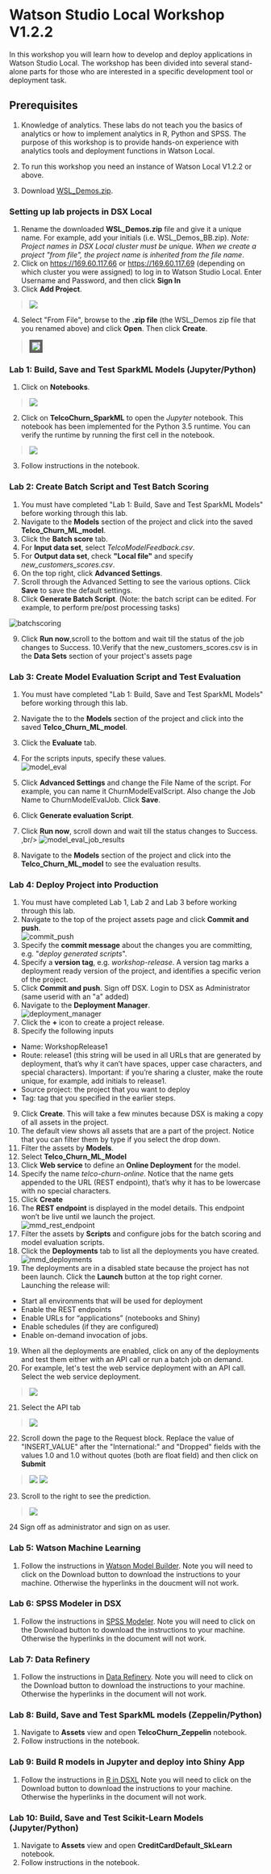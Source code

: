 # Watson Studio Local Workshop V1.2.2
In this workshop you will learn how to develop and deploy applications in Watson Studio Local. The workshop has been divided into several stand-alone parts for those who are interested in a specific development tool or deployment task.

## Prerequisites
1. Knowledge of analytics. These labs do not teach you the basics of analytics or how to implement analytics in R, Python and SPSS. The purpose of this workshop is to provide hands-on experience with analytics tools and deployment functions in Watson Local. 
2. To run this workshop you need an instance of Watson Local V1.2.2 or above. 

3. Download [WSL_Demos.zip](https://github.com/bleonardb3/WSL_12-11/blob/master/WSL_Projects/WSL_Demos.zip?raw=true).

### Setting up lab projects in DSX Local
1. Rename the downloaded **WSL_Demos.zip** file and give it a unique name.  For example, add your initials (i.e. WSL_Demos_BB.zip).    *Note: Project names in DSX Local cluster must be unique. When we create a project "from file", the project name is inherited from the file name*.
2. Click on https://169.60.117.66 or https://169.60.117.69 (depending on which cluster you were assigned) to log in to Watson Studio Local. Enter Username and Password, and then click **Sign In**
3. Click **Add Project**.
> <img src="https://github.com/bleonardb3/WSL_12-11/blob/master/images/AddProject.png"/>
4. Select "From File", browse to the **.zip file** (the WSL_Demos zip file that you renamed above) and click **Open**. Then click **Create**.
> <img src="https://github.com/bleonardb3/WSL_12-11/blob/master/images/CreateProjectFromFile.png" border="5"/>

### Lab 1: Build, Save and Test SparkML Models (Jupyter/Python)
1. Click on **Notebooks**. 
> <img src="https://github.com/bleonardb3/WSL_12-11/blob/master/images/Click%20on%20Notebooks.png"/>
2. Click on **TelcoChurn_SparkML** to open the *Jupyter* notebook. This notebook has been implemented for the Python 3.5 runtime. You can verify the runtime by running the first cell in the notebook. 
> <img src="https://github.com/bleonardb3/WSL_12-11/blob/master/images/ClickonTelcoSparkML.png"/>
3. Follow instructions in the notebook.

### Lab 2: Create Batch Script and Test Batch Scoring
1. You must have completed "Lab 1: Build, Save and Test SparkML Models" before working through this lab.
2. Navigate to the **Models** section of the project and click into the saved **Telco_Churn_ML_model**.
3. Click the **Batch score** tab.
4. For **Input data set**, select *TelcoModelFeedback.csv*.
5. For **Output data set**, check **"Local file"** and specify *new_customers_scores.csv*.
6. On the top right, click **Advanced Settings**.
7. Scroll through the Advanced Setting to see the various options.  Click **Save** to save the default settings.
8. Click **Generate Batch Script**.  (Note: the batch script can be edited. For example, to perform pre/post processing tasks)

![batchscoring](https://github.com/bleonardb3/DSX_Local_Workshop_V12/blob/master/img/batch_scoring.png?raw=true)

9. Click **Run now**,scroll to the bottom and wait till the status of the job changes to Success.
10.Verify that the new_customers_scores.csv is in the **Data Sets** section of your project's assets page  

### Lab 3: Create Model Evaluation Script and Test Evaluation
1. You must have completed "Lab 1: Build, Save and Test SparkML Models" before working through this lab.
2. Navigate the to the **Models** section of the project and click into the saved **Telco_Churn_ML_model**.
3. Click the **Evaluate** tab.
4. For the scripts inputs, specify these values.<br/>
![model_eval](/img/model_eval.png?raw=true)

5. Click **Advanced Settings** and change the File Name of the script. For example, you can name it ChurnModelEvalScript. Also change the Job Name to ChurnModelEvalJob. Click **Save**.
6. Click **Generate evaluation Script**.
7. Click **Run now**, scroll down and wait till the status changes to Success. ,br/>
![model_eval_job_results](/img/model_eval_job_results.png?raw=true)
8. Navigate to the **Models** section of the project and click into the **Telco_Churn_ML_model** to see the evaluation results. 

### Lab 4: Deploy Project into Production 
1. You must have completed Lab 1, Lab 2 and Lab 3 before working through this lab.
2. Navigate to the top of the project assets page and click **Commit and push**.<br/>
![commit_push](/img/commit_push.png?raw=true)
3. Specify the **commit message** about the changes you are committing, e.g. "*deploy generated scripts*".
4. Specify a **version tag**, e.g. *workshop-release*.  A version tag marks a deployment ready version of the project, and identifies a specific verion of the project.
5. Click **Commit and push**. Sign off DSX. Login to DSX as Administrator (same userid with an "a" added)
6. Navigate to the **Deployment Manager**.  <br/>
![deployment_manager](/img/deployment_manager.png?raw=true)
7. Click the **+** icon to create a project release.
8. Specify the following inputs
* Name: WorkshopRelease1
* Route: release1 (this string will be used in all URLs that are generated by deployment, that’s why it can’t have spaces, upper case characters, and special characters). Important: if you’re sharing a cluster, make the route unique, for example, add initials to release1. 
* Source project: the project that you want to deploy
* Tag: tag that you specified in the earlier steps. 

9. Click **Create**. This will take a few minutes because DSX is making a copy of all assets in the project.
10. The default view shows all assets that are a part of the project. Notice that you can filter them by type if you select the drop down. 
11. Filter the assets by **Models**.
12. Select **Telco_Churn_ML_Model**
12. Click **Web service** to define an **Online Deployment** for the model.
13. Specify the name *telco-churn-online*.  Notice that the name gets appended to the URL (REST endpoint), that’s why it has to be lowercase with no special characters. 
14. Click **Create**
15. The **REST endpoint** is displayed in the model details. This endpoint won’t be live until we launch the project.<br/>
![mmd_rest_endpoint](/img/mmd_rest_endpoint.png?raw=true)<br/>
16. Filter the assets by **Scripts** and configure jobs for the batch scoring and model evaluation scripts.
17. Click the **Deployments** tab to list all the deployments you have created. <br/>
![mmd_deployments](/img/mmd_deployments.png?raw=true)<br/>
18. The deployments are in a disabled state because the project has not been launch.  Click the **Launch** button at the top right corner.<br/>
Launching the release will:
* Start all environments that will be used for deployment
* Enable the REST endpoints
* Enable URLs for “applications” (notebooks and Shiny)
* Enable schedules (if they are configured)
* Enable on-demand invocation of jobs. 

19. When all the deployments are enabled, click on any of the deployments and test them either with an API call or run a batch job on demand. 
20. For example, let's test the web service deployment with an API call. Select the web service deployment. 
> <img src="https://github.com/bleonardb3/DSX_Local_Workshop_V12/blob/master/img/DeploymentList.png"/>
21. Select the API tab 
> <img src="https://github.com/bleonardb3/DSX_Local_Workshop_V12/blob/master/img/SelectAPI.png"/>
22. Scroll down the page to the Request block. Replace the value of "INSERT_VALUE" after the "International:" and "Dropped" fields with the values 1.0 and 1.0 without quotes (both are float field) and then click on **Submit** 
> <img src="https://github.com/bleonardb3/DSX_Local_Workshop_V12/blob/master/img/InsertValue.png"/>
> <img src="https://github.com/bleonardb3/DSX_Local_Workshop_V12/blob/master/img/ReplaceInsertValue.png"/>
23. Scroll to the right to see the prediction. 
> <img src="https://github.com/bleonardb3/DSX_Local_Workshop_V12/blob/master/img/Response.png"/>
24 Sign off as administrator and sign on as user. 

### Lab 5: Watson Machine Learning
1. Follow the instructions in [Watson Model Builder](https://github.com/bleonardb3/DSX_Local_Workshop_V12/blob/master/Lab%20Instructions/WatsonMachineLearning.pdf). Note you will need to click on the Download button to download the instructions to your machine. Otherwise the hyperlinks in the doucment will not work. 

### Lab 6: SPSS Modeler in DSX 
1. Follow the instructions in [SPSS Modeler](https://github.com/bleonardb3/DSX_Local_Workshop_V12/blob/master/Lab%20Instructions/titanic-spss-modeler-edits-local-1.pdf). 
Note you will need to click on the Download button to download the instructions to your machine. Otherwise the hyperlinks in the document will not work. 

### Lab 7: Data Refinery 
1. Follow the instructions in [Data Refinery](https://github.com/bleonardb3/DSX_Local_Workshop_V12/blob/master/Lab%20Instructions/Data%20Refinery%20Lab_Local_v2.pdf).
Note you will need to click on the Download button to download the instructions to your machine. Otherwise the hyperlinks in the document will not work. 

### Lab 8: Build, Save and Test SparkML models (Zeppelin/Python)
1. Navigate to **Assets** view and open **TelcoChurn_Zeppelin** notebook.  
2. Follow instructions in the notebook.

### Lab 9: Build R models in Jupyter and deploy into Shiny App
1. Follow the instructions in [R in DSXL](https://github.com/bleonardb3/DSX_Local_Workshop_V12/blob/master/Lab%20Instructions/R_in_DSXL.pdf)
Note you will need to click on the Download button to download the instructions to your machine. Otherwise the hyperlinks in the document will not work. 

### Lab 10: Build, Save and Test Scikit-Learn Models (Jupyter/Python)
1. Navigate to **Assets** view and open **CreditCardDefault_SkLearn** notebook.  
2. Follow instructions in the notebook.






